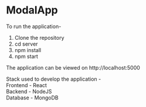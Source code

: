 # ModalApp
To run the application-
1. Clone the repository
2. cd server
3. npm install
4. npm start

The application can be viewed on http://localhost:5000

Stack used to develop the application - <br>
Frontend - React <br>
Backend - NodeJS<br>
Database - MongoDB
